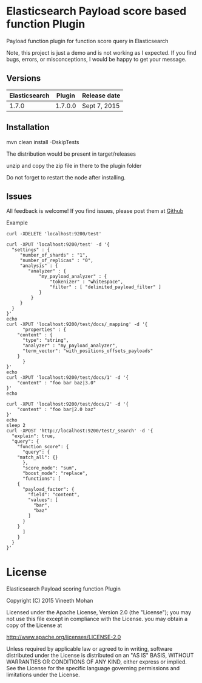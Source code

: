 # Elasticsearch Payload score based function Plugin

Payload function plugin for function score query in Elasticsearch

Note, this project is just a demo and is not working as I expected. If you find bugs, errors, or
misconceptions, I would be happy to get your message.

## Versions


| Elasticsearch  | Plugin         | Release date |
| -------------- | -------------- | ------------ |
| 1.7.0          | 1.7.0.0        | Sept 7, 2015 |


## Installation

mvn clean install -DskipTests

The distribution would be present in target/releases

unzip and copy the zip file in there to the plugin folder



Do not forget to restart the node after installing.




## Issues

All feedback is welcome! If you find issues, please post them at [Github](https://github.com/Vineeth-Mohan/elasticsearch-payload-scoring-function/issues)


Example

	curl -XDELETE 'localhost:9200/test'

	curl -XPUT 'localhost:9200/test' -d '{
	  "settings" : {
	     "number_of_shards" : "1",
	     "number_of_replicas" : "0",
	     "analysis" : {
		    "analyzer" : {
		        "my_payload_analyzer" : {
		            "tokenizer" : "whitespace",
		            "filter" : [ "delimited_payload_filter" ]
		        }
		     }
	     }
	  }
	}'
	echo
	curl -XPUT 'localhost:9200/test/docs/_mapping' -d '{
	      "properties" : {
		"content" : {
		  "type": "string",
		  "analyzer" : "my_payload_analyzer",
		  "term_vector": "with_positions_offsets_payloads"
		}
	      }
	}'
	echo
	curl -XPUT 'localhost:9200/test/docs/1' -d '{
	    "content" : "foo bar baz|3.0"
	}'
	echo

	curl -XPUT 'localhost:9200/test/docs/2' -d '{
	    "content" : "foo bar|2.0 baz"
	}'
	echo
	sleep 2
	curl -XPOST 'http://localhost:9200/test/_search' -d '{
	  "explain": true,
	  "query": {
	    "function_score": {
	      "query": {
		"match_all": {}
	      },
	      "score_mode": "sum",
	      "boost_mode": "replace",
	      "functions": [
		{
		  "payload_factor": {
		    "field": "content",
		    "values": [
		      "bar",
		      "baz"
		    ]
		  }
		}
	      ]
	    }
	  }
	}'



# License

Elasticsearch Payload scoring function Plugin

Copyright (C) 2015 Vineeth Mohan

Licensed under the Apache License, Version 2.0 (the "License");
you may not use this file except in compliance with the License.
you may obtain a copy of the License at

http://www.apache.org/licenses/LICENSE-2.0

Unless required by applicable law or agreed to in writing, software
distributed under the License is distributed on an "AS IS" BASIS,
WITHOUT WARRANTIES OR CONDITIONS OF ANY KIND, either express or implied.
See the License for the specific language governing permissions and
limitations under the License.
